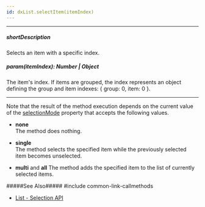 ```yaml
---
id: dxList.selectItem(itemIndex)
---
```

---
##### shortDescription
Selects an item with a specific index.

##### param(itemIndex): Number | Object
The item's index. If items are grouped, the index represents an object defining the group and item indexes: { group: 0, item: 0 }.

---
Note that the result of the method execution depends on the current value of the [selectionMode](/api-reference/10%20UI%20Widgets/dxList/1%20Configuration/selectionMode.md '/Documentation/ApiReference/UI_Components/dxList/Configuration/#selectionMode') property that accepts the following values.

- **none**  
 The method does nothing.

- **single**  
 The method selects the specified item while the previously selected item becomes unselected.

- **multi** and **all**
 The method adds the specified item to the list of currently selected items.

#####See Also#####
#include common-link-callmethods
- [List - Selection API](/concepts/05%20Widgets/List/25%20Selection/05%20API.md '/Documentation/Guide/UI_Components/List/Selection/#API')